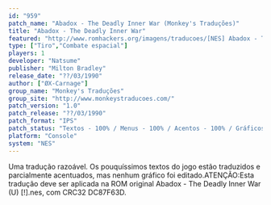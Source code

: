 ```yaml
---
id: "959"
patch_name: "Abadox - The Deadly Inner War (Monkey's Traduções)"
title: "Abadox - The Deadly Inner War"
featured: "http://www.romhackers.org/imagens/traducoes/[NES] Abadox - The Deadly Inner War - Monkey's Traduções - 1.png"
type: ["Tiro","Combate espacial"]
players: 1
developer: "Natsume"
publisher: "Milton Bradley"
release_date: "??/03/1990"
author: ["ØX-Carnage"]
group_name: "Monkey's Traduções"
group_site: "http://www.monkeystraducoes.com/"
patch_version: "1.0"
patch_release: "??/03/1990"
patch_format: "IPS"
patch_status: "Textos - 100% / Menus - 100% / Acentos - 100% / Gráficos - 0%"
platform: "Console"
system: "NES"
---
```


Uma tradução razoável. Os pouquíssimos textos do jogo estão traduzidos e parcialmente acentuados, mas nenhum gráfico foi editado.ATENÇÃO:Esta tradução deve ser aplicada na ROM original Abadox - The Deadly Inner War (U) [!].nes, com CRC32 DC87F63D.